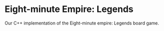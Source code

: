 # Eight-minute Empire: Legends

Our C++ implementation of the Eight-minute empire: Legends board game.
